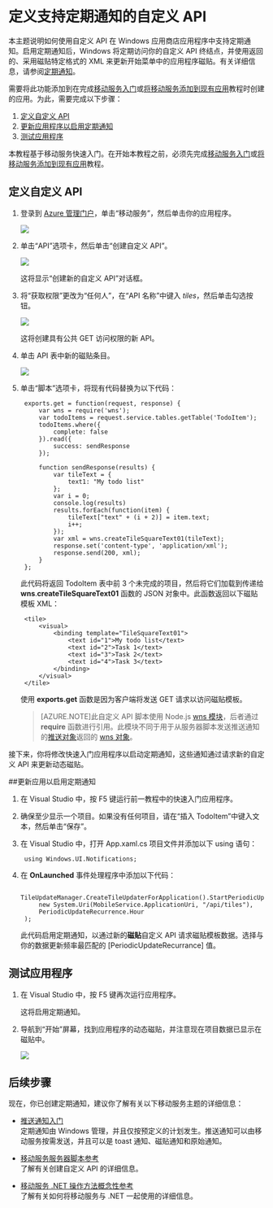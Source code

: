 <properties 
	pageTitle="定义支持拉取通知的自定义 API | Windows Azure" 
	description="了解如何在使用 Azure 移动服务的 Windows 应用商店应用程序中定义支持定期通知的自定义 API。" 
	services="mobile-services" 
	documentationCenter="windows" 
	authors="ggailey777" 
	manager="dwrede" 
	editor=""/>

<tags 
	ms.service="mobile-services" 
	ms.date="08/08/2015" 
	wacn.date="10/22/2015"/>

# 定义支持定期通知的自定义 API

本主题说明如何使用自定义 API 在 Windows 应用商店应用程序中支持定期通知。启用定期通知后，Windows 将定期访问你的自定义 API 终结点，并使用返回的、采用磁贴特定格式的 XML 来更新开始菜单中的应用程序磁贴。有关详细信息，请参阅[定期通知]。

需要将此功能添加到在完成[移动服务入门]或[将移动服务添加到现有应用]教程时创建的应用。为此，需要完成以下步骤：

1. [定义自定义 API]
2. [更新应用程序以启用定期通知]
3. [测试应用程序] 

本教程基于移动服务快速入门。在开始本教程之前，必须先完成[移动服务入门]或[将移动服务添加到现有应用]教程。

## <a name="define-custom-api"></a>定义自定义 API

1. 登录到 [Azure 管理门户]，单击“移动服务”，然后单击你的应用程序。

   	![][0]

2. 单击“API”选项卡，然后单击“创建自定义 API”。

   	![][1]

	这将显示“创建新的自定义 API”对话框。

3. 将“获取权限”更改为“任何人”，在“API 名称”中键入 _tiles_，然后单击勾选按钮。

   	![][2]

	这将创建具有公共 GET 访问权限的新 API。

4. 单击 API 表中新的磁贴条目。

	![][3]

5. 单击“脚本”选项卡，将现有代码替换为以下代码：

		exports.get = function(request, response) {
		    var wns = require('wns');
		    var todoItems = request.service.tables.getTable('TodoItem');
		    todoItems.where({
		        complete: false
		    }).read({
		        success: sendResponse
		    });
		
		    function sendResponse(results) {
		        var tileText = {
		            text1: "My todo list"
		        };
		        var i = 0;
		        console.log(results)
		        results.forEach(function(item) {
		            tileText["text" + (i + 2)] = item.text;
		            i++;
		        });
		        var xml = wns.createTileSquareText01(tileText);
		        response.set('content-type', 'application/xml');
		        response.send(200, xml);
		    }
		};

	此代码将返回 TodoItem 表中前 3 个未完成的项目，然后将它们加载到传递给 **wns**.**createTileSquareText01** 函数的 JSON 对象中。此函数返回以下磁贴模板 XML：

		<tile>
			<visual>
				<binding template="TileSquareText01">
					<text id="1">My todo list</text>
					<text id="2">Task 1</text>
					<text id="3">Task 2</text>
					<text id="4">Task 3</text>
				</binding>
			</visual>
		</tile>

	使用 **exports.get** 函数是因为客户端将发送 GET 请求以访问磁贴模板。

   	> [AZURE.NOTE]此自定义 API 脚本使用 Node.js [wns 模块](http://go.microsoft.com/fwlink/p/?LinkId=306750)，后者通过 **require** 函数进行引用。此模块不同于用于从服务器脚本发送推送通知的[推送对象](http://msdn.microsoft.com/zh-cn/library/windowsazure/jj554217.aspx)返回的 [wns 对象](http://go.microsoft.com/fwlink/p/?LinkId=260591)。

接下来，你将修改快速入门应用程序以启动定期通知，这些通知通过请求新的自定义 API 来更新动态磁贴。

##<a name="update-app"></a>更新应用以启用定期通知

1. 在 Visual Studio 中，按 F5 键运行前一教程中的快速入门应用程序。

2. 确保至少显示一个项目。如果没有任何项目，请在“插入 TodoItem”中键入文本，然后单击“保存”。

3. 在 Visual Studio 中，打开 App.xaml.cs 项目文件并添加以下 using 语句：

		using Windows.UI.Notifications;

4. 在 **OnLaunched** 事件处理程序中添加以下代码：

        TileUpdateManager.CreateTileUpdaterForApplication().StartPeriodicUpdate(
            new System.Uri(MobileService.ApplicationUri, "/api/tiles"),
            PeriodicUpdateRecurrence.Hour
        );

	此代码启用定期通知，以通过新的**磁贴**自定义 API 请求磁贴模板数据。选择与你的数据更新频率最匹配的 [PeriodicUpdateRecurrance] 值。

## <a name="test-app"></a>测试应用程序

1. 在 Visual Studio 中，按 F5 键再次运行应用程序。

	这将启用定期通知。

2. 导航到“开始”屏幕，找到应用程序的动态磁贴，并注意现在项目数据已显示在磁贴中。

 	![][4]

## 后续步骤

现在，你已创建定期通知，建议你了解有关以下移动服务主题的详细信息：

* [推送通知入门]
  <br/>定期通知由 Windows 管理，并且仅按预定义的计划发生。推送通知可以由移动服务按需发送，并且可以是 toast 通知、磁贴通知和原始通知。

* [移动服务服务器脚本参考]
  <br/>了解有关创建自定义 API 的详细信息。

* [移动服务 .NET 操作方法概念性参考]
  <br/>了解有关如何将移动服务与 .NET 一起使用的详细信息。

<!-- Anchors. -->
[定义自定义 API]: #define-custom-api
[更新应用程序以启用定期通知]: #update-app
[测试应用程序]: #test-app
[Next Steps]: #next-steps

<!-- Images. -->
[0]: ./media/mobile-services-windows-store-dotnet-create-pull-notifications/mobile-services-selection.png
[1]: ./media/mobile-services-windows-store-dotnet-create-pull-notifications/mobile-custom-api-create.png
[2]: ./media/mobile-services-windows-store-dotnet-create-pull-notifications/mobile-custom-api-create-dialog.png
[3]: ./media/mobile-services-windows-store-dotnet-create-pull-notifications/mobile-custom-api-select.png
[4]: ./media/mobile-services-windows-store-dotnet-create-pull-notifications/mobile-custom-api-live-tile.png

<!-- URLs. -->
[Windows Push Notifications & Live Connect]: http://go.microsoft.com/fwlink/?LinkID=257677
[移动服务服务器脚本参考]: /documentation/articles/mobile-services-how-to-use-server-scripts/
[My Apps dashboard]: http://go.microsoft.com/fwlink/?LinkId=262039
[移动服务入门]: /documentation/articles/mobile-services-javascript-backend-windows-store-dotnet-get-started
[将移动服务添加到现有应用]: /documentation/articles/mobile-services-windows-store-dotnet-get-started
[推送通知入门]: /documentation/articles/mobile-services-javascript-backend-windows-store-dotnet-get-started-push

[Azure 管理门户]: https://manage.windowsazure.cn/
[定期通知]: http://msdn.microsoft.com/zh-cn/library/windows/apps/jj150587.aspx

[移动服务 .NET 操作方法概念性参考]: /documentation/articles/mobile-services-windows-dotnet-how-to-use-client-library

<!---HONumber=74-->
